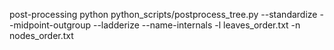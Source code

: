 post-processing
python python_scripts/postprocess_tree.py --standardize --midpoint-outgroup --ladderize --name-internals -l leaves_order.txt -n nodes_order.txt